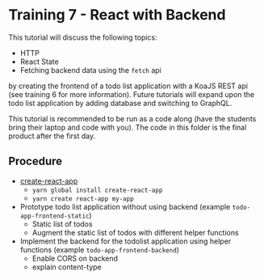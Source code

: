# Training 7 - React with Backend
This tutorial will discuss the following topics:
+ HTTP
+ React State
+ Fetching backend data using the `fetch` api

by creating the frontend of a todo list application with a KoaJS REST api (see
training 6 for more information). Future tutorials will expand upon the todo
list application by adding database and switching to GraphQL.

This tutorial is recommended to be run as a code along (have the students bring
their laptop and code with you). The code in this folder is the final product
after the first day.

## Procedure
+ [create-react-app](https://create-react-app.dev/)
    - `yarn global install create-react-app`
    - `yarn create react-app my-app`
+ Prototype todo list application without using backend (example
  `todo-app-frontend-static`)
    - Static list of todos
    - Augment the static list of todos with different helper functions
+ Implement the backend for the todolist application using helper functions
  (example `todo-app-frontend-backend`)
    - Enable CORS on backend
    - explain content-type
